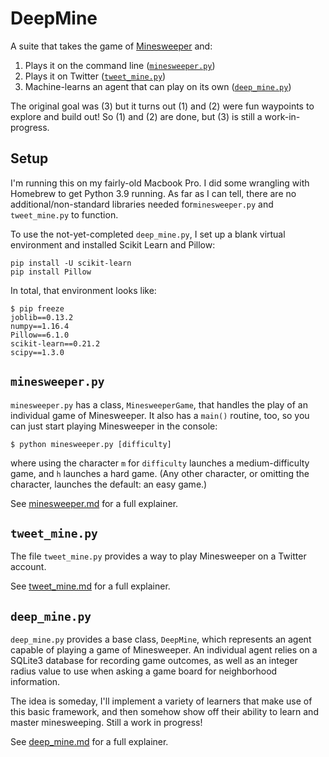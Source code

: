 # DeepMine

A suite that takes the game of
[Minesweeper](https://en.wikipedia.org/wiki/Minesweeper_(video_game)) and:

1.  Plays it on the command line ([`minesweeper.py`](doc/minesweeper.md))
2.  Plays it on Twitter ([`tweet_mine.py`](doc/tweet_mine.md))
3.  Machine-learns an agent that can play on its own
    ([`deep_mine.py`](doc/deep_mine.md))

The original goal was (3) but it turns out (1) and (2) were fun waypoints to
explore and build out!  So (1) and (2) are done, but (3) is still a
work-in-progress.

## Setup

I'm running this on my fairly-old Macbook Pro.  I did some wrangling with
Homebrew to get Python 3.9 running.   As far as I can tell, there are no
additional/non-standard libraries needed for`minesweeper.py` and `tweet_mine.py`
to function.

To use the not-yet-completed `deep_mine.py`, I set up a blank virtual
environment and installed Scikit Learn and Pillow:

```
pip install -U scikit-learn
pip install Pillow
```

In total, that environment looks like:

```
$ pip freeze
joblib==0.13.2
numpy==1.16.4
Pillow==6.1.0
scikit-learn==0.21.2
scipy==1.3.0
```


## `minesweeper.py`

`minesweeper.py` has a class, `MinesweeperGame`, that handles the play of an
individual game of Minesweeper.  It also has a `main()` routine, too, so you can
just start playing Minesweeper in the console:

```
$ python minesweeper.py [difficulty]
```

where using the character `m` for `difficulty` launches a medium-difficulty
game, and `h` launches a hard game. (Any other character, or omitting the
character, launches the default: an easy game.)

See [minesweeper.md](doc/minesweeper.md) for a full explainer.


## `tweet_mine.py`

The file `tweet_mine.py` provides a way to play Minesweeper on a Twitter
account.

See [tweet_mine.md](doc/tweet_mine.md) for a full explainer.


## `deep_mine.py`

`deep_mine.py` provides a base class, `DeepMine`, which represents an agent
capable of playing a game of Minesweeper.  An individual agent relies on a
SQLite3 database for recording game outcomes, as well as an integer radius value
to use when asking a game board for neighborhood information.

The idea is someday, I'll implement a variety of learners that make use of this
basic framework, and then somehow show off their ability to learn and master
minesweeping.  Still a work in progress!

See [deep_mine.md](doc/deep_mine.md) for a full explainer.
